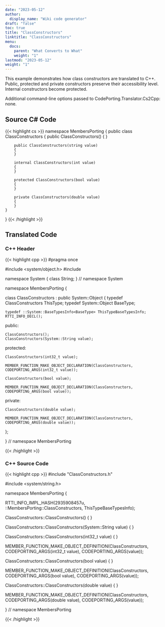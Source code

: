 ```yaml
---
date: "2023-05-12"
author:
  display_name: "Wiki code generator"
draft: "false"
toc: true
title: "ClassConstructors"
linktitle: "ClassConstructors"
menu:
  docs:
    parent: "What Converts to What"
    weight: "1"
lastmod: "2023-05-12"
weight: "1"
---
```


This example demonstrates how class constructors are translated to C++. Public, protected and private constructors preserve their accessibility level. Internal constructors become protected.

Additional command-line options passed to CodePorting.Translator.Cs2Cpp: none.

## Source C# Code ##

{{< highlight cs >}}
namespace MembersPorting
{
    public class ClassConstructors
    {
        public ClassConstructors()
        {
        }

        public ClassConstructors(string value)
        {
        }

        internal ClassConstructors(int value)
        {
        }

        protected ClassConstructors(bool value)
        {
        }

        private ClassConstructors(double value)
        {
        }
    }
}
{{< /highlight >}}

## Translated Code ##

### C++ Header ###

{{< highlight cpp >}}
#pragma once

#include <system/object.h>
#include <cstdint>

namespace System
{
class String;
} // namespace System

namespace MembersPorting {

class ClassConstructors : public System::Object
{
    typedef ClassConstructors ThisType;
    typedef System::Object BaseType;
    
    typedef ::System::BaseTypesInfo<BaseType> ThisTypeBaseTypesInfo;
    RTTI_INFO_DECL();
    
public:

    ClassConstructors();
    ClassConstructors(System::String value);
    
protected:

    ClassConstructors(int32_t value);
    
    MEMBER_FUNCTION_MAKE_OBJECT_DECLARATION(ClassConstructors, CODEPORTING_ARGS(int32_t value));
    
    ClassConstructors(bool value);
    
    MEMBER_FUNCTION_MAKE_OBJECT_DECLARATION(ClassConstructors, CODEPORTING_ARGS(bool value));
    
private:

    ClassConstructors(double value);
    
    MEMBER_FUNCTION_MAKE_OBJECT_DECLARATION(ClassConstructors, CODEPORTING_ARGS(double value));
    
};

} // namespace MembersPorting



{{< /highlight >}}

### C++ Source Code ###

{{< highlight cpp >}}
#include "ClassConstructors.h"

#include <system/string.h>

namespace MembersPorting {

RTTI_INFO_IMPL_HASH(2935908457u, ::MembersPorting::ClassConstructors, ThisTypeBaseTypesInfo);

ClassConstructors::ClassConstructors()
{
}

ClassConstructors::ClassConstructors(System::String value)
{
}

ClassConstructors::ClassConstructors(int32_t value)
{
}

MEMBER_FUNCTION_MAKE_OBJECT_DEFINITION(ClassConstructors, CODEPORTING_ARGS(int32_t value), CODEPORTING_ARGS(value));

ClassConstructors::ClassConstructors(bool value)
{
}

MEMBER_FUNCTION_MAKE_OBJECT_DEFINITION(ClassConstructors, CODEPORTING_ARGS(bool value), CODEPORTING_ARGS(value));

ClassConstructors::ClassConstructors(double value)
{
}

MEMBER_FUNCTION_MAKE_OBJECT_DEFINITION(ClassConstructors, CODEPORTING_ARGS(double value), CODEPORTING_ARGS(value));

} // namespace MembersPorting

{{< /highlight >}}
